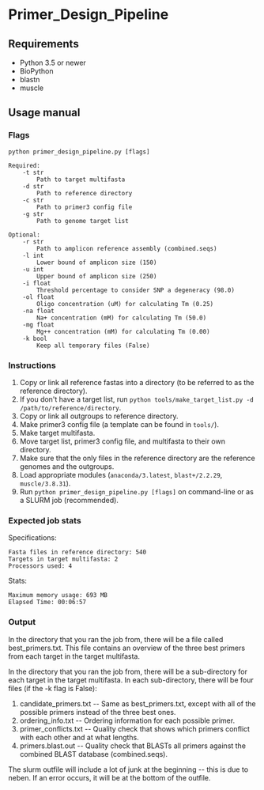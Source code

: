 # Primer_Design_Pipeline

## Requirements

* Python 3.5 or newer
* BioPython
* blastn
* muscle

## Usage manual

### Flags
```
python primer_design_pipeline.py [flags]

Required:
    -t str
        Path to target multifasta
    -d str
        Path to reference directory
    -c str
        Path to primer3 config file
    -g str
        Path to genome target list

Optional:
    -r str
        Path to amplicon reference assembly (combined.seqs)
    -l int
        Lower bound of amplicon size (150)
    -u int
        Upper bound of amplicon size (250)
    -i float
        Threshold percentage to consider SNP a degeneracy (98.0)
    -ol float
        Oligo concentration (uM) for calculating Tm (0.25)
    -na float
        Na+ concentration (mM) for calculating Tm (50.0)
    -mg float
        Mg++ concentration (mM) for calculating Tm (0.00)
    -k bool
        Keep all temporary files (False)
```

### Instructions
1. Copy or link all reference fastas into a directory (to be referred to as the reference directory).
2. If you don't have a target list, run `python tools/make_target_list.py -d /path/to/reference/directory`.
3. Copy or link all outgroups to reference directory.
4. Make primer3 config file (a template can be found in `tools/`).
5. Make target multifasta.
6. Move target list, primer3 config file, and multifasta to their own directory.
7. Make sure that the only files in the reference directory are the reference genomes and the outgroups.
8. Load appropriate modules (`anaconda/3.latest`, `blast+/2.2.29`, `muscle/3.8.31`).
9. Run `python primer_design_pipeline.py [flags]` on command-line or as a SLURM job (recommended).

### Expected job stats
Specifications:
```
Fasta files in reference directory: 540
Targets in target multifasta: 2
Processors used: 4
```

Stats:
```
Maximum memory usage: 693 MB
Elapsed Time: 00:06:57
```

### Output
In the directory that you ran the job from, there will be a file called best_primers.txt. This file contains an overview of the three best primers from each target in the target multifasta.

In the directory that you ran the job from, there will be a sub-directory for each target in the target multifasta. In each sub-directory, there will be four files (if the -k flag is False):
1. candidate_primers.txt -- Same as best_primers.txt, except with all of the possible primers instead of the three best ones.
2. ordering_info.txt -- Ordering information for each possible primer.
3. primer_conflicts.txt -- Quality check that shows which primers conflict with each other and at what lengths.
4. primers.blast.out -- Quality check that BLASTs all primers against the combined BLAST database (combined.seqs).

The slurm outfile will include a lot of junk at the beginning -- this is due to neben. If an error occurs, it will be at the bottom of the outfile.